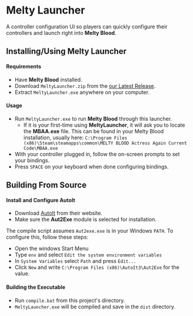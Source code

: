 # Melty Launcher

A controller configuration UI so players can quickly configure their controllers and launch right into **Melty Blood**.

## Installing/Using Melty Launcher

#### Requirements

- Have **Melty Blood** installed.
- Download `MeltyLauncher.zip` from the [our Latest Release](https://github.com/MeltyLauncher/MeltyLauncher/releases/latest).
- Extract `MeltyLauncher.exe` anywhere on your computer.

#### Usage
- Run `MeltyLauncher.exe` to run **Melty Blood** through this launcher.
  - If it is your first-time using **MeltyLauncher**, it will ask you to locate the **MBAA.exe** file. This can be found in your Melty Blood installation, usually here: `C:\Program Files (x86)\Steam\steamapps\common\MELTY BLOOD Actress Again Current Code\MBAA.exe`
- With your controller plugged in, follow the on-screen prompts to set your bindings.
- Press `SPACE` on your keyboard when done configuring bindings.

## Building From Source

#### Install and Configure AutoIt

- Download [AutoIt](https://www.autoitscript.com/site/) from their website.
- Make sure the **Aut2Exe** module is selected for installation.

The compile script assumes `Aut2exe.exe` is in your Windows `PATH`. To configure this, follow these steps:

- Open the windows Start Menu
- Type `env` and select `Edit the system environment variables`
- In `System Variables` select `Path` and press `Edit...`
- Click `New` and write `C:\Program Files (x86)\AutoIt3\Aut2Exe` for the value.

#### Building the Executable

- Run `compile.bat` from this project's directory.
- `MeltyLauncher.exe` will be compiled and save in the `dist` directory.
